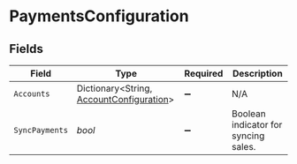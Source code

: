 # PaymentsConfiguration


## Fields

| Field                                                                                   | Type                                                                                    | Required                                                                                | Description                                                                             |
| --------------------------------------------------------------------------------------- | --------------------------------------------------------------------------------------- | --------------------------------------------------------------------------------------- | --------------------------------------------------------------------------------------- |
| `Accounts`                                                                              | Dictionary<String, [AccountConfiguration](../../Models/Shared/AccountConfiguration.md)> | :heavy_minus_sign:                                                                      | N/A                                                                                     |
| `SyncPayments`                                                                          | *bool*                                                                                  | :heavy_minus_sign:                                                                      | Boolean indicator for syncing sales.                                                    |